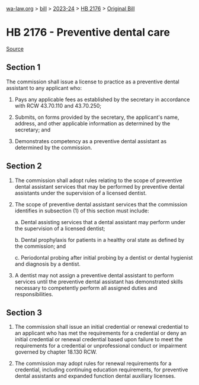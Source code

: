 [wa-law.org](/) > [bill](/bill/) > [2023-24](/bill/2023-24/) > [HB 2176](/bill/2023-24/hb/2176/) > [Original Bill](/bill/2023-24/hb/2176/1/)

# HB 2176 - Preventive dental care

[Source](http://lawfilesext.leg.wa.gov/biennium/2023-24/Pdf/Bills/House%20Bills/2176.pdf)

## Section 1
The commission shall issue a license to practice as a preventive dental assistant to any applicant who:

1. Pays any applicable fees as established by the secretary in accordance with RCW 43.70.110 and 43.70.250;

2. Submits, on forms provided by the secretary, the applicant's name, address, and other applicable information as determined by the secretary; and

3. Demonstrates competency as a preventive dental assistant as determined by the commission.

## Section 2
1. The commission shall adopt rules relating to the scope of preventive dental assistant services that may be performed by preventive dental assistants under the supervision of a licensed dentist.

2. The scope of preventive dental assistant services that the commission identifies in subsection (1) of this section must include:

    a. Dental assisting services that a dental assistant may perform under the supervision of a licensed dentist;

    b. Dental prophylaxis for patients in a healthy oral state as defined by the commission; and

    c. Periodontal probing after initial probing by a dentist or dental hygienist and diagnosis by a dentist.

3. A dentist may not assign a preventive dental assistant to perform services until the preventive dental assistant has demonstrated skills necessary to competently perform all assigned duties and responsibilities.

## Section 3
1. The commission shall issue an initial credential or renewal credential to an applicant who has met the requirements for a credential or deny an initial credential or renewal credential based upon failure to meet the requirements for a credential or unprofessional conduct or impairment governed by chapter 18.130 RCW.

2. The commission may adopt rules for renewal requirements for a credential, including continuing education requirements, for preventive dental assistants and expanded function dental auxiliary licenses.
